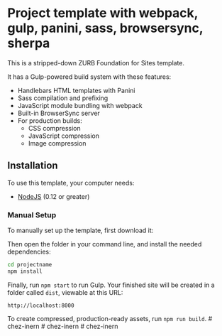 # Project template with webpack, gulp, panini, sass, browsersync, sherpa

This is a stripped-down ZURB Foundation for Sites template.

It has a Gulp-powered build system with these features:

- Handlebars HTML templates with Panini
- Sass compilation and prefixing
- JavaScript module bundling with webpack
- Built-in BrowserSync server
- For production builds:
  - CSS compression
  - JavaScript compression
  - Image compression

## Installation

To use this template, your computer needs:

- [NodeJS](https://nodejs.org/en/) (0.12 or greater)

### Manual Setup

To manually set up the template, first download it:

Then open the folder in your command line, and install the needed dependencies:

```bash
cd projectname
npm install
```

Finally, run `npm start` to run Gulp. Your finished site will be created in a folder called `dist`, viewable at this URL:

```
http://localhost:8000
```

To create compressed, production-ready assets, run `npm run build`.
#   c h e z - i n e r n  
 #   c h e z - i n e r n  
 #   c h e z - i n e r n  
 